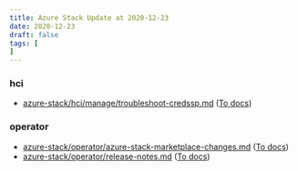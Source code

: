 ```yaml
---
title: Azure Stack Update at 2020-12-23
date: 2020-12-23
draft: false
tags: [
]
---
```


### hci
- [azure-stack/hci/manage/troubleshoot-credssp.md](https://github.com/MicrosoftDocs/azure-stack-docs/compare/5bfd4b0..311c18a#diff-426d7c1c0907e8338fc4a83f618ce6063cc5fc28194574e80797a5dc2802962a) ([To docs](https://docs.microsoft.com/en-us/azure-stack/hci/manage/troubleshoot-credssp?WT.mc_id=AZ-MVP-5003408))
    
### operator
- [azure-stack/operator/azure-stack-marketplace-changes.md](https://github.com/MicrosoftDocs/azure-stack-docs/compare/5bfd4b0..311c18a#diff-471325223eebf8193c2a64481b18fc7485b63810e7406b3570e8d1fb0f67eed3) ([To docs](https://docs.microsoft.com/en-us/azure-stack/operator/azure-stack-marketplace-changes?WT.mc_id=AZ-MVP-5003408))
- [azure-stack/operator/release-notes.md](https://github.com/MicrosoftDocs/azure-stack-docs/compare/5bfd4b0..311c18a#diff-2135bea1e8ba86ced8f1132666bad8511311d8b2daf186e8f7bcee06513e1035) ([To docs](https://docs.microsoft.com/en-us/azure-stack/operator/release-notes?WT.mc_id=AZ-MVP-5003408))
    
